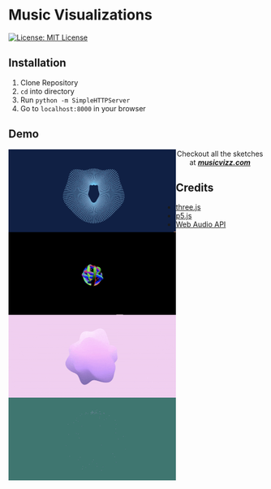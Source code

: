 # Music Visualizations

[![License: MIT License](https://img.shields.io/github/license/mashape/apistatus.svg)](https://opensource.org/licenses/MIT)

## Installation
1. Clone Repository
2. `cd` into directory
3. Run `python -m SimpleHTTPServer`
4. Go to `localhost:8000` in your browser

## Demo
<div>
<img style="float:left" src="img/demo1.gif?raw=true">
<img style="float:left" src="img/demo2.gif?raw=true">
</div>
<div>
<img style="float:left" src="img/demo4.gif?raw=true">
<img style="float:left" src="img/demo3.gif?raw=true">
</div>
<div style="text-align:center;">Checkout all the sketches at <b><i><a target="_blank" href ="http://musicvizz.com/">musicvizz.com</a></i></b></div>

## Credits
- [three.js](https://p5js.org/)
- [p5.js](https://p5js.org/)
- [Web Audio API](https://webaudio.github.io/web-audio-api/)